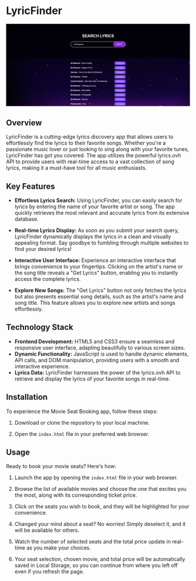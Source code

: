 # LyricFinder

![LyricFinder Logo](LyricFinder.app.png)

## Overview
LyricFinder is a cutting-edge lyrics discovery app that allows users to effortlessly find the lyrics to their favorite songs. Whether you're a passionate music lover or just looking to sing along with your favorite tunes, LyricFinder has got you covered. The app utilizes the powerful lyrics.ovh API to provide users with real-time access to a vast collection of song lyrics, making it a must-have tool for all music enthusiasts.

## Key Features
- **Effortless Lyrics Search:** Using LyricFinder, you can easily search for lyrics by entering the name of your favorite artist or song. The app quickly retrieves the most relevant and accurate lyrics from its extensive database.

- **Real-time Lyrics Display:** As soon as you submit your search query, LyricFinder dynamically displays the lyrics in a clean and visually appealing format. Say goodbye to fumbling through multiple websites to find your desired lyrics!

- **Interactive User Interface:** Experience an interactive interface that brings convenience to your fingertips. Clicking on the artist's name or the song title reveals a "Get Lyrics" button, enabling you to instantly access the complete lyrics.

- **Explore New Songs:** The "Get Lyrics" button not only fetches the lyrics but also presents essential song details, such as the artist's name and song title. This feature allows you to explore new artists and songs effortlessly.

## Technology Stack
- **Frontend Development:** HTML5 and CSS3 ensure a seamless and responsive user interface, adapting beautifully to various screen sizes.
- **Dynamic Functionality:** JavaScript is used to handle dynamic elements, API calls, and DOM manipulation, providing users with a smooth and interactive experience.
- **Lyrics Data:** LyricFinder harnesses the power of the lyrics.ovh API to retrieve and display the lyrics of your favorite songs in real-time.


## Installation

To experience the Movie Seat Booking app, follow these steps:

1. Download or clone the repository to your local machine.

2. Open the `index.html` file in your preferred web browser.

## Usage

Ready to book your movie seats? Here's how:

1. Launch the app by opening the  `index.html` file in your web browser.

2. Browse the list of available movies and choose the one that excites you the most, along with its corresponding ticket price.

3. Click on the seats you wish to book, and they will be highlighted for your convenience.

4. Changed your mind about a seat? No worries! Simply deselect it, and it will be available for others.

5. Watch the number of selected seats and the total price update in real-time as you make your choices.

6. Your seat selection, chosen movie, and total price will be automatically saved in Local Storage, so you can continue from where you left off even if you refresh the page.
